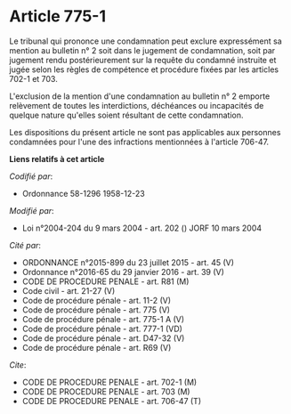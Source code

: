 # Article 775-1

Le tribunal qui prononce une condamnation peut exclure expressément sa mention au bulletin n° 2 soit dans le jugement de
condamnation, soit par jugement rendu postérieurement sur la requête du condamné instruite et jugée selon les règles de
compétence et procédure fixées par les articles 702-1 et 703.

L'exclusion de la mention d'une condamnation au bulletin n° 2 emporte relèvement de toutes les interdictions, déchéances ou
incapacités de quelque nature qu'elles soient résultant de cette condamnation.

Les dispositions du présent article ne sont pas applicables aux personnes condamnées pour l'une des infractions mentionnées à
l'article 706-47.

**Liens relatifs à cet article**

_Codifié par_:

  - Ordonnance 58-1296 1958-12-23

_Modifié par_:

  - Loi n°2004-204 du 9 mars 2004 - art. 202 () JORF 10 mars 2004

_Cité par_:

  - ORDONNANCE n°2015-899 du 23 juillet 2015 - art. 45 (V)
  - Ordonnance n°2016-65 du 29 janvier 2016 - art. 39 (V)
  - CODE DE PROCEDURE PENALE - art. R81 (M)
  - Code civil - art. 21-27 (V)
  - Code de procédure pénale - art. 11-2 (V)
  - Code de procédure pénale - art. 775 (V)
  - Code de procédure pénale - art. 775-1 A (V)
  - Code de procédure pénale - art. 777-1 (VD)
  - Code de procédure pénale - art. D47-32 (V)
  - Code de procédure pénale - art. R69 (V)

_Cite_:

  - CODE DE PROCEDURE PENALE - art. 702-1 (M)
  - CODE DE PROCEDURE PENALE - art. 703 (M)
  - CODE DE PROCEDURE PENALE - art. 706-47 (T)
